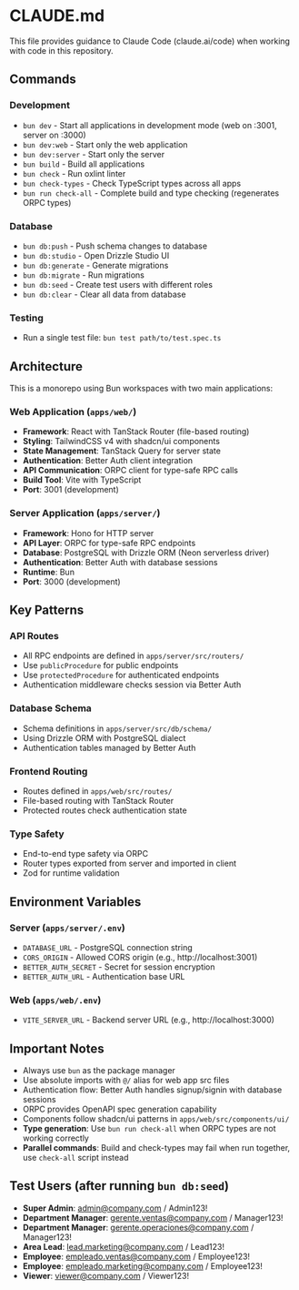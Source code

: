 # CLAUDE.md

This file provides guidance to Claude Code (claude.ai/code) when working with code in this repository.

## Commands

### Development
- `bun dev` - Start all applications in development mode (web on :3001, server on :3000)
- `bun dev:web` - Start only the web application
- `bun dev:server` - Start only the server
- `bun build` - Build all applications
- `bun check` - Run oxlint linter
- `bun check-types` - Check TypeScript types across all apps
- `bun run check-all` - Complete build and type checking (regenerates ORPC types)

### Database
- `bun db:push` - Push schema changes to database
- `bun db:studio` - Open Drizzle Studio UI
- `bun db:generate` - Generate migrations
- `bun db:migrate` - Run migrations
- `bun db:seed` - Create test users with different roles
- `bun db:clear` - Clear all data from database

### Testing
- Run a single test file: `bun test path/to/test.spec.ts`

## Architecture

This is a monorepo using Bun workspaces with two main applications:

### Web Application (`apps/web/`)
- **Framework**: React with TanStack Router (file-based routing)
- **Styling**: TailwindCSS v4 with shadcn/ui components
- **State Management**: TanStack Query for server state
- **Authentication**: Better Auth client integration
- **API Communication**: ORPC client for type-safe RPC calls
- **Build Tool**: Vite with TypeScript
- **Port**: 3001 (development)

### Server Application (`apps/server/`)
- **Framework**: Hono for HTTP server
- **API Layer**: ORPC for type-safe RPC endpoints
- **Database**: PostgreSQL with Drizzle ORM (Neon serverless driver)
- **Authentication**: Better Auth with database sessions
- **Runtime**: Bun
- **Port**: 3000 (development)

## Key Patterns

### API Routes
- All RPC endpoints are defined in `apps/server/src/routers/`
- Use `publicProcedure` for public endpoints
- Use `protectedProcedure` for authenticated endpoints
- Authentication middleware checks session via Better Auth

### Database Schema
- Schema definitions in `apps/server/src/db/schema/`
- Using Drizzle ORM with PostgreSQL dialect
- Authentication tables managed by Better Auth

### Frontend Routing
- Routes defined in `apps/web/src/routes/`
- File-based routing with TanStack Router
- Protected routes check authentication state

### Type Safety
- End-to-end type safety via ORPC
- Router types exported from server and imported in client
- Zod for runtime validation

## Environment Variables

### Server (`apps/server/.env`)
- `DATABASE_URL` - PostgreSQL connection string
- `CORS_ORIGIN` - Allowed CORS origin (e.g., http://localhost:3001)
- `BETTER_AUTH_SECRET` - Secret for session encryption
- `BETTER_AUTH_URL` - Authentication base URL

### Web (`apps/web/.env`)
- `VITE_SERVER_URL` - Backend server URL (e.g., http://localhost:3000)

## Important Notes
- Always use `bun` as the package manager
- Use absolute imports with `@/` alias for web app src files
- Authentication flow: Better Auth handles signup/signin with database sessions
- ORPC provides OpenAPI spec generation capability
- Components follow shadcn/ui patterns in `apps/web/src/components/ui/`
- **Type generation**: Use `bun run check-all` when ORPC types are not working correctly
- **Parallel commands**: Build and check-types may fail when run together, use `check-all` script instead

## Test Users (after running `bun db:seed`)
- **Super Admin**: admin@company.com / Admin123!
- **Department Manager**: gerente.ventas@company.com / Manager123!
- **Department Manager**: gerente.operaciones@company.com / Manager123!
- **Area Lead**: lead.marketing@company.com / Lead123!
- **Employee**: empleado.ventas@company.com / Employee123!
- **Employee**: empleado.marketing@company.com / Employee123!
- **Viewer**: viewer@company.com / Viewer123!

